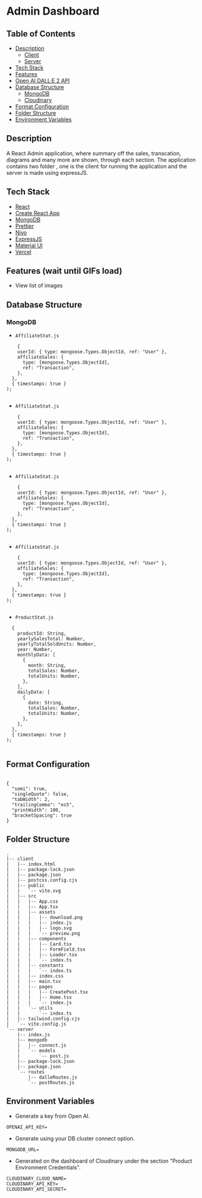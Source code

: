 # Admin Dashboard

## Table of Contents

- [Description](#description)
    - [Client](#client)
    - [Server](#server)
- [Tech Stack](#tech-stack)
- [Features](#features-wait-until-gifs-load)
- [Open AI DALL·E 2 API](#open-ai-dall-e-2-api)
- [Database Structure](#database-structure)
    - [MongoDB](#mongodb)
    - [Cloudinary](#cloudinary)
- [Format Configuration](#format-configuration)
- [Folder Structure](#folder-structure)
- [Environment Variables](#environment-variables)

## Description

A React Admin application, where summary off the sales, transcation, diagrams and many more are shown, through each section. The application contains two folder
, one is the client for running the application and the server is made using expressJS.

## Tech Stack

- [React](https://reactjs.org/)
- [Create React App](https://create-react-app.dev/)
- [MongoDB](https://www.mongodb.com/)
- [Prettier](https://prettier.io/)
- [Nivo](https://nivo.rocks/)
- [ExpressJS](https://expressjs.com/)
- [Material UI](https://mui.com/)
- [Vercel](https://vercel.com/docs)

## Features (wait until GIFs load)

- View list of images



## Database Structure

### MongoDB

- `AffiliateStat.js`

```
    {
    userId: { type: mongoose.Types.ObjectId, ref: "User" },
    affiliateSales: {
      type: [mongoose.Types.ObjectId],
      ref: "Transaction",
    },
  },
  { timestamps: true }
);
      
```

- `AffiliateStat.js`

```
    {
    userId: { type: mongoose.Types.ObjectId, ref: "User" },
    affiliateSales: {
      type: [mongoose.Types.ObjectId],
      ref: "Transaction",
    },
  },
  { timestamps: true }
);
      
```

- `AffiliateStat.js`

```
    {
    userId: { type: mongoose.Types.ObjectId, ref: "User" },
    affiliateSales: {
      type: [mongoose.Types.ObjectId],
      ref: "Transaction",
    },
  },
  { timestamps: true }
);
      
```

- `AffiliateStat.js`

```
    {
    userId: { type: mongoose.Types.ObjectId, ref: "User" },
    affiliateSales: {
      type: [mongoose.Types.ObjectId],
      ref: "Transaction",
    },
  },
  { timestamps: true }
);
      
```

- `ProductStat.js`

```
  {
    productId: String,
    yearlySalesTotal: Number,
    yearlyTotalSoldUnits: Number,
    year: Number,
    monthlyData: [
      {
        month: String,
        totalSales: Number,
        totalUnits: Number,
      },
    ],
    dailyData: [
      {
        date: String,
        totalSales: Number,
        totalUnits: Number,
      },
    ],
  },
  { timestamps: true }
);
      
```


## Format Configuration
```

{
  "semi": true,
  "singleQuote": false,
  "tabWidth": 2,
  "trailingComma": "es5",
  "printWidth": 100,
  "bracketSpacing": true
}

```

## Folder Structure
```
.
|-- client
|   |-- index.html        
|   |-- package-lock.json 
|   |-- package.json      
|   |-- postcss.config.cjs
|   |-- public
|   |   `-- vite.svg      
|   |-- src
|   |   |-- App.css
|   |   |-- App.tsx
|   |   |-- assets
|   |   |   |-- download.png
|   |   |   |-- index.js
|   |   |   |-- logo.svg
|   |   |   `-- preview.png
|   |   |-- components
|   |   |   |-- Card.tsx
|   |   |   |-- FormField.tsx
|   |   |   |-- Loader.tsx
|   |   |   `-- index.ts
|   |   |-- constants
|   |   |   `-- index.ts
|   |   |-- index.css
|   |   |-- main.tsx
|   |   |-- pages
|   |   |   |-- CreatePost.tsx
|   |   |   |-- Home.tsx
|   |   |   `-- index.js
|   |   `-- utils
|   |       `-- index.ts
|   |-- tailwind.config.cjs
|   `-- vite.config.js
`-- server
    |-- index.js
    |-- mongodb
    |   |-- connect.js
    |   `-- models
    |       `-- post.js
    |-- package-lock.json
    |-- package.json
    `-- routes
        |-- dalleRoutes.js
        `-- postRoutes.js

```

## Environment Variables

- Generate a key from Open AI.
```
OPENAI_API_KEY=
```

- Generate using your DB cluster connect option.
```
MONGODB_URL=
```

- Generated on the dashboard of Cloudinary under the section "Product Environment Credentials".
```
CLOUDINARY_CLOUD_NAME=
CLOUDINARY_API_KEY=
CLOUDINARY_API_SECRET=
```





